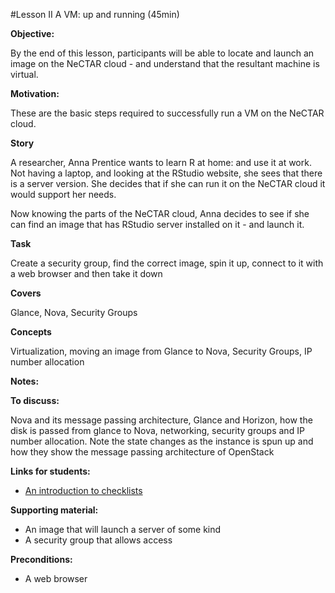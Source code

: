 #Lesson II A VM: up and running (45min)

**Objective:** 

By the end of this lesson, participants will be able to locate and launch an image on the NeCTAR cloud - and 
understand that the resultant machine is virtual.

**Motivation:** 

These are the basic steps required to successfully run a VM on the NeCTAR cloud. 

**Story**

A researcher, Anna Prentice wants to learn R at home: and use it at work. Not having a laptop, and looking at the 
RStudio website, she sees that there is a server version. She decides that if she can run it on the NeCTAR cloud it
would support her needs. 

Now knowing the parts of the NeCTAR cloud, Anna decides to see if she can find an image that has RStudio server
installed on it - and launch it.

**Task**

Create a security group, find the correct image, spin it up, connect to it with a web browser and then take it down

**Covers**

Glance, Nova, Security Groups

**Concepts**

Virtualization, moving an image from Glance to Nova, Security Groups, IP number allocation

**Notes:** 



**To discuss:** 

Nova and its message passing architecture, Glance and Horizon, how the disk is passed from glance to Nova, 
networking, security groups and IP number allocation. Note the state changes as the instance is spun up and 
how they show the message passing architecture of OpenStack

**Links for students:** 

* [An introduction to checklists](http://www.newyorker.com/magazine/2007/12/10/the-checklist)

**Supporting material:** 

* An image that will launch a server of some kind
* A security group that allows access

**Preconditions:** 

* A web browser

